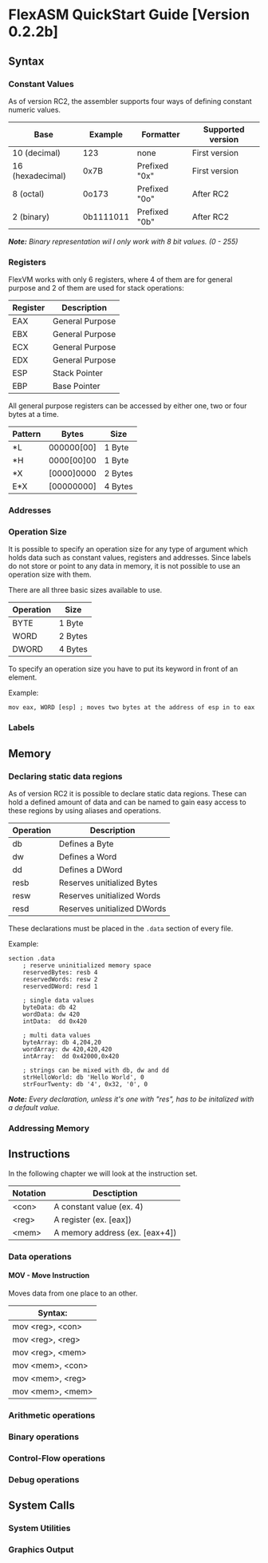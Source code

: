 
# FlexASM QuickStart Guide [Version 0.2.2b]
## Syntax
### Constant Values

As of version RC2, the assembler supports four ways of defining constant numeric values.

| Base | Example | Formatter | Supported version |
| --- | --- | --- | --- |
| 10 (decimal) | 123 | none | First version |
| 16 (hexadecimal) | 0x7B | Prefixed "0x" | First version |
| 8 (octal) | 0o173 | Prefixed "0o" | After RC2 |
| 2 (binary) | 0b1111011 | Prefixed "0b" | After RC2 |

***Note:** Binary representation wil l only work with 8 bit values. (0 - 255)*

### Registers

FlexVM works with only 6 registers, where 4 of them are for general purpose and 2 of them are used for stack operations:

| Register | Description |
|---|---|
| EAX | General Purpose |
| EBX | General Purpose |
| ECX | General Purpose |
| EDX | General Purpose |
| ESP | Stack Pointer |
| EBP | Base Pointer |

All general purpose registers can be accessed by either one, two or four bytes at a time.

| Pattern | Bytes | Size |
|---|---|---|
| \*L | 000000\[00] | 1 Byte |
| \*H | 0000\[00]00 | 1 Byte |
| \*X | \[0000]0000 | 2 Bytes |
| E\*X | \[00000000] | 4 Bytes |

### Addresses

### Operation Size

It is possible to specify an operation size for any type of argument which holds data such as constant values, registers and addresses. Since labels do not store or point to any data in memory, it is not possible to use an operation size with them.

There are all three basic sizes available to use.

| Operation | Size |
|---|---|
| BYTE | 1 Byte |
| WORD | 2 Bytes |
| DWORD | 4 Bytes |

To specify an operation size you have to put its keyword in front of an element.

Example:
```assembly
mov eax, WORD [esp] ; moves two bytes at the address of esp in to eax
```

### Labels
## Memory
### Declaring static data regions

As of version RC2 it is possible to declare static data regions. These can hold a defined amount of data and can be named to gain easy access to these regions by using aliases and operations.

| Operation | Description |
|---|---|
| db | Defines a Byte |
| dw | Defines a Word |
| dd | Defines a DWord |
| resb | Reserves unitialized Bytes |
| resw | Reserves unitialized Words |
| resd | Reserves unitialized DWords |

These declarations must be placed in the `.data` section of every file.

Example:

```assembly
section .data
    ; reserve uninitialized memory space
    reservedBytes: resb 4
    reservedWords: resw 2
    reservedDWord: resd 1

    ; single data values
    byteData: db 42
    wordData: dw 420
    intData:  dd 0x420

    ; multi data values
    byteArray: db 4,204,20
    wordArray: dw 420,420,420
    intArray:  dd 0x42000,0x420
    
    ; strings can be mixed with db, dw and dd
    strHelloWorld: db 'Hello World', 0
    strFourTwenty: db '4', 0x32, '0', 0
```

***Note:** Every declaration, unless it's one with "res", has to be initalized with a default value.*

### Addressing Memory
## Instructions

In the following chapter we will look at the instruction set.

| Notation | Desctiption |
| --- | --- |
| \<con\> | A constant value (ex. 4) |
| \<reg\> | A register (ex. [eax]) |
| \<mem\> | A memory address (ex. [eax+4]) |

### Data operations
#### MOV - Move Instruction

Moves data from one place to an other.

|  Syntax: |
|   ---   |
| mov \<reg\>, \<con\> |
| mov \<reg\>, \<reg\> |
| mov \<reg\>, \<mem\> |
| mov \<mem\>, \<con\> |
| mov \<mem\>, \<reg\> |
| mov \<mem\>, \<mem\> |

### Arithmetic operations
### Binary operations
### Control-Flow operations
### Debug operations
## System Calls
### System Utilities
### Graphics Output
